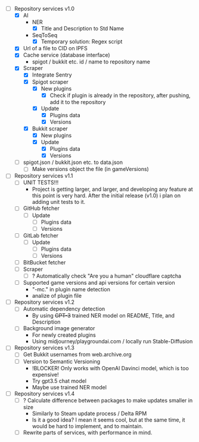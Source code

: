 - [ ] Repository services v1.0
	- [x] AI
		- NER
			- [x] Title and Description to Std Name
		- SeqToSeq
			- [x] Temporary solution: Regex script
	- [x] Url of a file to CID on IPFS
	- [x] Cache service (database interface)
		- spigot / bukkit etc. id / name to repository name
	- [x] Scraper
		- [x] Integrate Sentry
		- [x] Spigot scraper
			- [x] New plugins
				- [x] Check if plugin is already in the repository, after pushing, add it to the repository
			- [x] Update
				- [x] Plugins data
				- [x] Versions
		- [x] Bukkit scraper
			- [x] New plugins
			- [x] Update
				- [x] Plugins data
				- [x] Versions
	- [ ] spigot.json / bukkit.json etc. to data.json
		- [ ] Make versions object the file (in gameVersions)
- [ ] Repository services v1.1
	- [ ] UNIT TESTS!!!
		- Project is getting larger, and larger, and developing any feature at this point is very hard. After the initial release (v1.0) i plan on adding unit tests to it.
	- [ ] GitHub fetcher
		- [ ] Update
			- [ ] Plugins data
			- [ ] Versions
	- [ ] GitLab fetcher
		- [ ] Update
			- [ ] Plugins data
			- [ ] Versions
	- [ ] BitBucket fetcher
	- [ ] Scraper
		- [ ] ? Automatically check "Are you a human" cloudflare captcha
	- [ ] Supported game versions and api versions for certain version
		- "-mc." in plugin name detection
		- analize of plugin file
- [ ] Repository services v1.2
	- [ ] Automatic dependency detection
		- By using ~~GPT-3~~ trained NER model on README, Title, and Description
	- [ ] Background image generator
		- For newly created plugins
		- Using midjourney/playgroundai.com / locally run Stable-Diffusion
- [ ] Repository services v1.3
	- [ ] Get Bukkit usernames from web.archive.org
	- [ ] Version to Semantic Versioning
		- !BLOCKER! Only works with OpenAI Davinci model, which is too expensive!
		- Try gpt3.5 chat model
		- Maybe use trained NER model
- [ ] Repository services v1.4
	- [ ] ? Calculate difference between packages to make updates smaller in size
		- Similarly to Steam update process / Delta RPM
		- Is it a good idea? I mean it seems cool, but at the same time, it would be hard to implement, and to maintain.
	- [ ] Rewrite parts of services, with performance in mind.